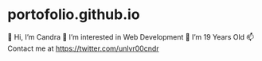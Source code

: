 # portofolio.github.io
👋 Hi, I’m Candra 👀 I’m interested in Web Development 🌱 I’m 19 Years Old 📫 Contact me at https://twitter.com/unlvr00cndr
